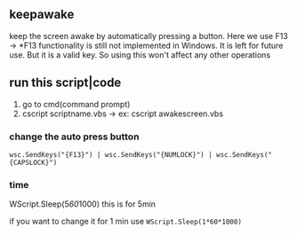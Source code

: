 ## keepawake

keep the screen awake by automatically pressing a button. Here we use F13 -> \*F13 functionality is still not implemented in Windows. It is left for future use. But it is a valid key. So using this won't affect any other operations

## run this script|code

1. go to cmd(command prompt)
2. cscript scriptname.vbs -> ex: cscript awakescreen.vbs

### change the auto press button

`wsc.SendKeys("{F13}") | wsc.SendKeys("{NUMLOCK}") | wsc.SendKeys("{CAPSLOCK}")`

### time

WScript.Sleep(5*60*1000)
this is for 5min

if you want to change it for 1 min use
`WScript.Sleep(1*60*1000)`
